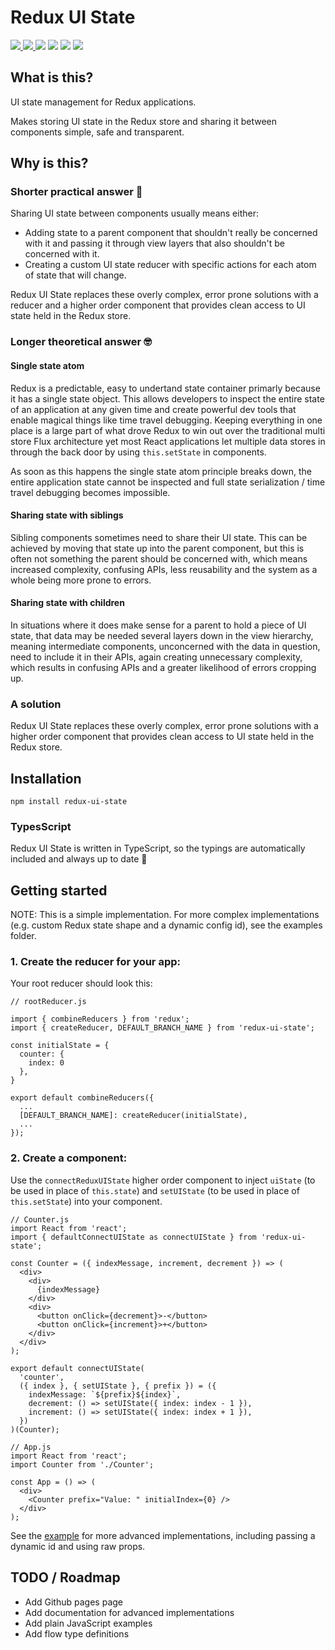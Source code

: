 # Redux UI State

<p>
  <a href="https://npmjs.com/package/redux-ui-state">
    <img src="https://img.shields.io/npm/v/redux-ui-state.svg">
  </a>
  <a href="https://github.com/jamiecopeland/redux-ui-state/blob/master/LICENSE.md">
    <img src="https://img.shields.io/github/license/jamiecopeland/redux-ui-state.svg">
  </a>
  <img src="https://img.shields.io/travis/jamiecopeland/redux-ui-state.svg">
  <img src="http://img.badgesize.io/https://unpkg.com/redux-ui-state/dist/redux-ui-state.min.js?compression=gzip&label=gzip%20size">
  <img src="http://img.badgesize.io/https://unpkg.com/redux-ui-state/dist/redux-ui-state.min.js?label=size">
  <a href="https://npmjs.com/package/redux-ui-state">
    <img src="https://img.shields.io/npm/dm/redux-ui-state.svg">
  </a>
<p>

## What is this?

UI state management for Redux applications.

Makes storing UI state in the Redux store and sharing it between components simple, safe and transparent.

## Why is this?

### Shorter practical answer 🔨

Sharing UI state between components usually means either:
- Adding state to a parent component that shouldn't really be concerned with it and passing it through view layers that also shouldn't be concerned with it.
- Creating a custom UI state reducer with specific actions for each atom of state that will change.

Redux UI State replaces these overly complex, error prone solutions with a reducer and a higher order component that provides clean access to UI state held in the Redux store.

### Longer theoretical answer 🤓

#### Single state atom
Redux is a predictable, easy to undertand state container primarly because it has a single state object. This allows developers to inspect the entire state of an application at any given time and create powerful dev tools that enable magical things like time travel debugging. Keeping everything in one place is a large part of what drove Redux to win out over the traditional multi store Flux architecture yet most React applications let multiple data stores in through the back door by using `this.setState` in components.

As soon as this happens the single state atom principle breaks down, the entire application state cannot be inspected and full state serialization / time travel debugging becomes impossible.

#### Sharing state with siblings

Sibling components sometimes need to share their UI state. This can be achieved by moving that state up into the parent component, but this is often not something the parent should be concerned with, which means increased complexity, confusing APIs, less reusability and the system as a whole being more prone to errors.

#### Sharing state with children

In situations where it does make sense for a parent to hold a piece of UI state, that data may be needed several layers down in the view hierarchy, meaning intermediate components, unconcerned with the data in question, need to include it in their APIs, again creating unnecessary complexity, which results in confusing APIs and a greater likelihood of errors cropping up.

### A solution

Redux UI State replaces these overly complex, error prone solutions with a higher order component that provides clean access to UI state held in the Redux store.

## Installation

```
npm install redux-ui-state
```

### TypesScript
Redux UI State is written in TypeScript, so the typings are automatically included and always up to date 🎉

## Getting started

NOTE: This is a simple implementation. For more complex implementations (e.g. custom Redux state shape and a dynamic config id), see the examples folder.

### 1. Create the reducer for your app:

Your root reducer should look this:

```
// rootReducer.js

import { combineReducers } from 'redux';
import { createReducer, DEFAULT_BRANCH_NAME } from 'redux-ui-state';

const initialState = {
  counter: {
    index: 0
  },
}

export default combineReducers({
  ...
  [DEFAULT_BRANCH_NAME]: createReducer(initialState),
  ...
});
```

### 2. Create a component:

Use the `connectReduxUIState` higher order component to inject `uiState` (to be used in place of `this.state`) and
`setUIState` (to be used in place of `this.setState`) into your component.

```
// Counter.js
import React from 'react';
import { defaultConnectUIState as connectUIState } from 'redux-ui-state';

const Counter = ({ indexMessage, increment, decrement }) => (
  <div>
    <div>
      {indexMessage}
    </div>
    <div>
      <button onClick={decrement}>-</button>
      <button onClick={increment}>+</button>
    </div>
  </div>
);

export default connectUIState(
  'counter',
  ({ index }, { setUIState }, { prefix }) = ({
    indexMessage: `${prefix}${index}`,
    decrement: () => setUIState({ index: index - 1 }),
    increment: () => setUIState({ index: index + 1 }),
  })
)(Counter);

// App.js
import React from 'react';
import Counter from './Counter';

const App = () => (
  <div>
    <Counter prefix="Value: " initialIndex={0} />
  </div>
);

```

See the [example](https://github.com/jamiecopeland/redux-ui-state/tree/master/examples/counterTypeScript) for more
advanced implementations, including passing a dynamic id and using raw props.

## TODO / Roadmap
* Add Github pages page
* Add documentation for advanced implementations
* Add plain JavaScript examples
* Add flow type definitions

